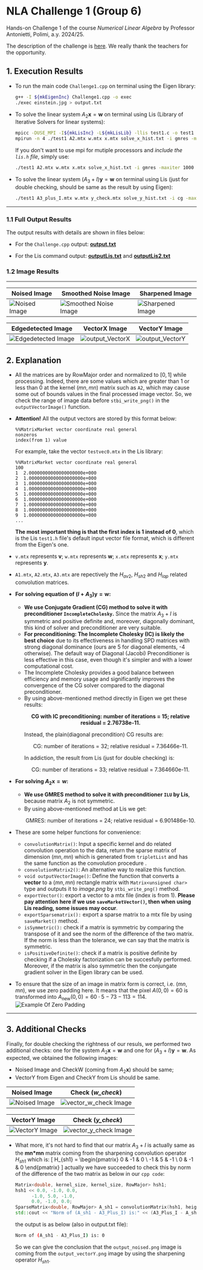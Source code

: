 # NLA Challenge 1 (Group 6)

Hands-on Challenge 1 of the course _Numerical Linear Algebra_ by Professor Antonietti, Polimi, a.y. 2024/25.

The description of the challenge is [here](Challenge1_description.pdf). We really thank the teachers for the opportunity.

## 1. Execution Results

- To run the main code `Challenge1.cpp` on terminal using the Eigen library:

  ```bash
  g++ -I ${mkEigenInc} Challenge1.cpp -o exec
  ./exec einstein.jpg > output.txt
  ```

- To solve the linear system $A_2 \mathbf{x}=\mathbf{w}$ on terminal using Lis (Library of Iterative Solvers for linear systems):

  ```bash
  mpicc -DUSE_MPI -I${mkLisInc} -L${mkLisLib} -llis test1.c -o test1
  mpirun -n 4 ./test1 A2.mtx w.mtx x.mtx solve_x_hist.txt -i gmres -maxiter 1000 -tol 1.0e-9 -p ilu -ilu 2 > outputLis.txt
  ```

  If you don't want to use mpi for mutiple processors and _include the `lis.h` file_, simply use:

  ```bash
  ./test1 A2.mtx w.mtx x.mtx solve_x_hist.txt -i gmres -maxiter 1000 -tol 1.0e-9 -p ilu -ilu 2 > outputLis.txt
  ```

- To solve the linear system $(A_3 + I) \mathbf{y}=\mathbf{w}$ on terminal using Lis (just for double checking, should be same as the result by using Eigen):

  ```bash
  ./test1 A3_plus_I.mtx w.mtx y_check.mtx solve_y_hist.txt -i cg -maxiter 1000 -tol 1.0e-10 > outputLis2.txt
  ```

---

### 1.1 Full Output Results

The output results with details are shown in files below:

- For the `Challenge.cpp` output: **[output.txt](output.txt)**

- For the Lis command output: **[outputLis.txt](outputLis.txt)** and **[outputLis2.txt](outputLis2.txt)**

### 1.2 Image Results

---

| Noised Image                            | Smoothed Noise Image                              | Sharpened Image                               |
| --------------------------------------- | ------------------------------------------------- | --------------------------------------------- |
| ![Noised Image](output_NoisedImage.png) | ![Smoothed Noise Image](output_SmoothedImage.png) | ![Sharpened Image](output_SharpenedImage.png) |

| Edgedetected Image                                   | VectorX Image                         | VectorY Image                         |
| ---------------------------------------------------- | ------------------------------------- | ------------------------------------- |
| ![Edgedetected Image](output_EdgeDetectionImage.png) | ![output_VectorX](output_VectorX.png) | ![output_VectorY](output_VectorY.png) |

## 2. Explanation

- All the matrices are by RowMajor order and normalized to $[0,1]$ while processing. Indeed, there are some values which are greater than 1 or less than 0 at the kernel $(mn,mn)$ matrix such as `A2`, which may cause some out of bounds values in the final processed image vector. So, we check the range of image data before `stbi_write_png()` in the `outputVectorImage()` function.

- **Attention!** All the output vectors are stored by this format below:

  ```
  %%MatrixMarket vector coordinate real general
  nonzeros
  index(from 1) value
  ```

  For example, take the vector `testvec0.mtx` in the Lis library:

  ```
  %%MatrixMarket vector coordinate real general
  100
  1  2.00000000000000000000e+000
  2  1.00000000000000000000e+000
  3  1.00000000000000000000e+000
  4  1.00000000000000000000e+000
  5  1.00000000000000000000e+000
  6  1.00000000000000000000e+000
  7  1.00000000000000000000e+000
  8  1.00000000000000000000e+000
  9  1.00000000000000000000e+000
  ...
  ```

  **The most important thing is that the first index is 1 instead of 0**, which is the Lis `test1.h` file's default input vector file format, which is different from the Eigen's one.

- `v.mtx` represents $\mathbf v$; `w.mtx` represents $\mathbf w$; `x.mtx` represents $\mathbf x$; `y.mtx` represents $\mathbf y$.

- `A1.mtx`, `A2.mtx`, `A3.mtx` are repectively the $H_{av2}$, $H_{sh2}$ and $H_{lap}$ related convolution matrices.

- **For solving equation of $(I + A_3) \mathbf y = \mathbf w$:**

  - **We use Conjugate Gradient (CG) method to solve it with preconditioner `IncompleteCholesky`.** Since the matrix $A_3+I$ is symmetric and positive definite and, moreover, diagonally dominant, this kind of solver and preconditioner are very suitable.
  - **For preconditioning: The Incomplete Cholesky (IC) is likely the best choice** due to its effectiveness in handling SPD matrices with strong diagonal dominance (ours are 5 for diagonal elements, -4 otherwise). The default way of Diagonal (Jacobi) Preconditioner is less effective in this case, even though it's simpler and with a lower computational cost.
  - The Incomplete Cholesky provides a good balance between efficiency and memory usage and significantly improves the convergence of the CG solver compared to the diagonal preconditioner.
  - By using above-mentioned method directly in Eigen we get these results:
    <p align="center"> <strong> CG with IC preconditioning: number of iterations = 15; relative residual = 2.76738e-11. </strong> </p>    
    Instead, the plain(diagonal precondition) CG results are:
    <p align="center"> CG: number of iterations = 32; relative residual = 7.36466e-11. </p>
    In addiction, the result from Lis (just for double checking) is:
    <p align="center"> CG: number of iterations = 33; relative residual = 7.364660e-11. </p>

- **For solving $A_2 \mathbf x = \mathbf w$:**

  - **We use GMRES method to solve it with preconditioner `ILU` by Lis**, because matrix $A_2$ is not symmetric.
  - By using above-mentioned method at Lis we get:
    <p align="center"> GMRES: number of iterations = 24; relative residual = 6.901486e-10. </p>

- These are some helper functions for convenience:

  - `convolutionMatrix()`: Input a specific kernel and do related convolution operation to the data, return the sparse matrix of dimension $(mn,mn)$ which is generated from `tripletList` and has the same function as the convolution procedure .
  - `convolutionMatrix2()`: An alternative way to realize this function.
  - `void outputVectorImage()`: Define the function that converts a **vector** to a $(mn,mn)$ rectangle matrix with `Matrix<unsigned char>` type and outputs it to _image.png_ by `stbi_write_png()` method.
  - `exportVector()`: export a vector to a mtx file (index is from 1). **Please pay attention here if we use `saveMarketVector()`, then when using Lis reading, some issues may occur**.
  - `exportSparsematrix():` export a sparse matrix to a mtx file by using `saveMarket()` method.
  - `isSymmetric():` check if a matrix is symmetric by comparing the transpose of it and see the norm of the difference of the two matrix. If the norm is less than the tolerance, we can say that the matrix is symmetric.
  - `isPositiveDefinite()`: check if a matrix is positive definite by checking if a Cholesky factorization can be succesfully performed. Moreover, if the matrix is also symmetric then the conjungate gradient solver in the Eigen library can be used.

- To ensure that the size of an image in matrix form is correct, i.e. $(mn,mn)$, we use zero padding here. It means that the pixel $A(0,0)=60$ is transformed into $A_{\text{new}}(0,0)=60\cdot5-73-113=114$.
  ![Example Of Zero Padding](ZeroPadding.png)

---

## 3. Additional Checks

Finally, for double checking the rightness of our resuls, we performed two additional checks: one for the system $A_2 \mathbf{x} = \mathbf{w}$ and one for $(A_3 + I) \mathbf{y}=\mathbf{w}$. As expected, we obtained the following images:

- Noised Image and CheckW (coming from $A_2 \mathbf{x}$) should be same;
- VectorY from Eigen and CheckY from Lis should be same.

| Noised Image                            | Check (_w_check_)                                 |
| --------------------------------------- | ------------------------------------------------- |
| ![Noised Image](output_NoisedImage.png) | ![vector_w_check Image](output_VectorW_check.png) |

| VectorY Image                        | Check (_y_check_)                                 |
| ------------------------------------ | ------------------------------------------------- |
| ![VectorY Image](output_VectorY.png) | ![vector_y_check Image](output_VectorY_check.png) |

- What more, it's not hard to find that our matrix $A_3 + I$ is actually same as the **mn\*mn** matrix coming from the sharpening convolution operator $H_{sh1}$ which is:
  \[
  H\_{sh1} = \begin{pmatrix}
  0 & -1 & 0 \\
  -1 & 5 & -1 \\
  0 & -1 & 0
  \end{pmatrix}
  \]
  actually we have succeeded to check this by norm of the difference of the two matrix as below in our `cpp code`:

  ```cpp
  Matrix<double, kernel_size, kernel_size, RowMajor> hsh1;
  hsh1 << 0.0, -1.0, 0.0,
        -1.0, 5.0, -1.0,
        0.0, -1.0, 0.0;
  SparseMatrix<double, RowMajor> A_sh1 = convolutionMatrix(hsh1, height, width);
  std::cout << "Norm of (A_sh1 - A3_Plus_I) is:" << (A3_Plus_I - A_sh1).norm() << std::endl;
  ```

  the output is as below (also in output.txt file):

  ```bash
  Norm of (A_sh1 - A3_Plus_I) is: 0
  ```

  So we can give the conclusion that the `output_noised.png` image is coming from the `output_vectorY.png` image by using the sharpening operator $H_{sh1}$.
